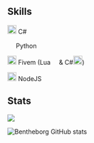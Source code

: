 ## Skills
<img width="20" src="https://static-00.iconduck.com/assets.00/c-sharp-c-icon-456x512-9sej0lrz.png" /> C#

<img width="15" src="https://external-content.duckduckgo.com/iu/?u=https%3A%2F%2Flogos-download.com%2Fwp-content%2Fuploads%2F2016%2F10%2FPython_logo_icon.png&f=1&nofb=1" /> Python

<img width="20" src="https://img.icons8.com/color/512/fivem.png" /> Fivem (Lua<img width="15" src="https://upload.wikimedia.org/wikipedia/commons/c/cf/Lua-Logo.svg" /> & C#<img width="20" src="https://static-00.iconduck.com/assets.00/c-sharp-c-icon-456x512-9sej0lrz.png" />)

<img width="20" src="https://upload.wikimedia.org/wikipedia/commons/thumb/d/d9/Node.js_logo.svg/1280px-Node.js_logo.svg.png" /> NodeJS
## Stats

![](https://komarev.com/ghpvc/?username=Bentheborg&color=blueviolet)

![Bentheborg GitHub stats](https://github-readme-stats.vercel.app/api?username=Bentheborg&show_icons=true&theme=github_dark&count_private=true)
